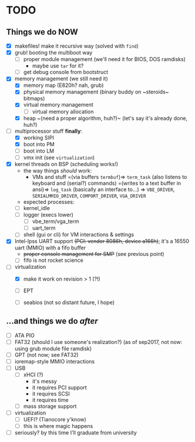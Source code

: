 # TODO
## Things we do NOW
- [x] makefiles! make it recursive way (solved with `find`)
- [x] grub! booting the multiboot way
	+ [ ] proper module management (we'll need it for BIOS, DOS ramdisks)
		* maybe use `tar` for it?
	+ [ ] get debug console from bootstruct
- [x] memory management (we still need it)
	+ [x] memory map (E820h? nah, grub) 
	+ [x] physical memory management (binary buddy on ~steroids~ bitmaps)
	+ [x] virtual memory management
		* [ ] virtual memory allocation
	+ [x] heap ~(need a proper algorithm, huh?)~ (let's say it's already done, huh?)	
- [ ] multiprocessor stuff **finally**:
	+ [x] working SIPI
	+ [x] boot into PM
	+ [ ] boot into LM
	+ [ ] vmx init (see `virtualization`)
- [x] kernel threads on BSP (scheduling works!)
	+ the way things *should* work:
		* VMs and stuff =(via buffers `termbuf`)=> `term_task` (also listens to keyboard and (serial?) commands) =(writes to a text buffer in ansi)=> `log_task` (basically an interface to...) => `VBE_DRIVER`, `SERIALMMIO_DRIVER`, `COMPORT_DRIVER`, `VGA_DRIVER`
	+ expected processes:
	+ [ ] kernel_idle
	+ [ ] logger (execs lower)
		* [ ] vbe_term/vga_term
		* [ ] uart_term
	+ [ ] shell (gui or cli) for VM interactions & settings
- [x] Intel-lpss UART support ~~(PCI: vendor 8086h, device a166h)~~; it's a 16550 uart (MMIO) with a fifo buffer
	+ ~~proper console management for SMP~~ (see previous point)
	+ [ ] fifo is not rocket science
- [ ] virtualization
	+ [x] make it work on revision > 1 (?!)
	+ [ ] EPT 
	+ [ ] seabios (not so distant future, I hope)


## ...and things we do *after*
- [ ] ATA PIO
- [ ] FAT32 (should I use someone's realization?) (as of sep2017, not now: using grub module file ramdisk)
- [ ] GPT (not now; see FAT32)
- [ ] ioremap-style MMIO interactions
- [ ] USB
	+ [ ] xHCI (?)
		* it's messy
		* it requires PCI support
		* it requires SCSI
		* it requires time
	+ [ ] mass storage support
- [ ] virtualization
	+ [ ] UEFI? (Tianocore y'know)
	+ [ ] this is where magic happens
- [ ] seriously? by this time I'll graduate from university

